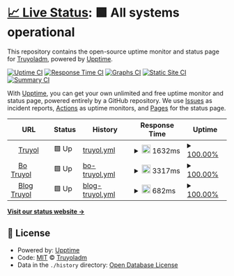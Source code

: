 # [📈 Live Status](https://Truyoladm.github.io/upptime): <!--live status--> **🟩 All systems operational**

This repository contains the open-source uptime monitor and status page for [Truyoladm](https://Truyoladm.github.io/upptime), powered by [Upptime](https://github.com/upptime/upptime).

[![Uptime CI](https://github.com/Truyoladm/upptime/workflows/Uptime%20CI/badge.svg)](https://github.com/Truyoladm/upptime/actions?query=workflow%3A%22Uptime+CI%22)
[![Response Time CI](https://github.com/Truyoladm/upptime/workflows/Response%20Time%20CI/badge.svg)](https://github.com/Truyoladm/upptime/actions?query=workflow%3A%22Response+Time+CI%22)
[![Graphs CI](https://github.com/Truyoladm/upptime/workflows/Graphs%20CI/badge.svg)](https://github.com/Truyoladm/upptime/actions?query=workflow%3A%22Graphs+CI%22)
[![Static Site CI](https://github.com/Truyoladm/upptime/workflows/Static%20Site%20CI/badge.svg)](https://github.com/Truyoladm/upptime/actions?query=workflow%3A%22Static+Site+CI%22)
[![Summary CI](https://github.com/Truyoladm/upptime/workflows/Summary%20CI/badge.svg)](https://github.com/Truyoladm/upptime/actions?query=workflow%3A%22Summary+CI%22)

With [Upptime](https://upptime.js.org), you can get your own unlimited and free uptime monitor and status page, powered entirely by a GitHub repository. We use [Issues](https://github.com/Truyoladm/upptime/issues) as incident reports, [Actions](https://github.com/Truyoladm/upptime/actions) as uptime monitors, and [Pages](https://Truyoladm.github.io/upptime) for the status page.

<!--start: status pages-->
<!-- This summary is generated by Upptime (https://github.com/upptime/upptime) -->
<!-- Do not edit this manually, your changes will be overwritten -->
<!-- prettier-ignore -->
| URL | Status | History | Response Time | Uptime |
| --- | ------ | ------- | ------------- | ------ |
| <img alt="" src="https://icons.duckduckgo.com/ip3/www.truyol.com.ico" height="13"> [Truyol](https://www.truyol.com) | 🟩 Up | [truyol.yml](https://github.com/Truyoladm/https-github.com-Truyoladm-Monitor/commits/HEAD/history/truyol.yml) | <details><summary><img alt="Response time graph" src="./graphs/truyol/response-time-week.png" height="20"> 1632ms</summary><br><a href="https://truyoladm.github.io/history/truyol"><img alt="Response time 1632" src="https://img.shields.io/endpoint?url=https%3A%2F%2Fraw.githubusercontent.com%2FTruyoladm%2Fhttps-github.com-Truyoladm-Monitor%2FHEAD%2Fapi%2Ftruyol%2Fresponse-time.json"></a><br><a href="https://truyoladm.github.io/history/truyol"><img alt="24-hour response time 1632" src="https://img.shields.io/endpoint?url=https%3A%2F%2Fraw.githubusercontent.com%2FTruyoladm%2Fhttps-github.com-Truyoladm-Monitor%2FHEAD%2Fapi%2Ftruyol%2Fresponse-time-day.json"></a><br><a href="https://truyoladm.github.io/history/truyol"><img alt="7-day response time 1632" src="https://img.shields.io/endpoint?url=https%3A%2F%2Fraw.githubusercontent.com%2FTruyoladm%2Fhttps-github.com-Truyoladm-Monitor%2FHEAD%2Fapi%2Ftruyol%2Fresponse-time-week.json"></a><br><a href="https://truyoladm.github.io/history/truyol"><img alt="30-day response time 1632" src="https://img.shields.io/endpoint?url=https%3A%2F%2Fraw.githubusercontent.com%2FTruyoladm%2Fhttps-github.com-Truyoladm-Monitor%2FHEAD%2Fapi%2Ftruyol%2Fresponse-time-month.json"></a><br><a href="https://truyoladm.github.io/history/truyol"><img alt="1-year response time 1632" src="https://img.shields.io/endpoint?url=https%3A%2F%2Fraw.githubusercontent.com%2FTruyoladm%2Fhttps-github.com-Truyoladm-Monitor%2FHEAD%2Fapi%2Ftruyol%2Fresponse-time-year.json"></a></details> | <details><summary><a href="https://truyoladm.github.io/history/truyol">100.00%</a></summary><a href="https://truyoladm.github.io/history/truyol"><img alt="All-time uptime 100.00%" src="https://img.shields.io/endpoint?url=https%3A%2F%2Fraw.githubusercontent.com%2FTruyoladm%2Fhttps-github.com-Truyoladm-Monitor%2FHEAD%2Fapi%2Ftruyol%2Fuptime.json"></a><br><a href="https://truyoladm.github.io/history/truyol"><img alt="24-hour uptime 100.00%" src="https://img.shields.io/endpoint?url=https%3A%2F%2Fraw.githubusercontent.com%2FTruyoladm%2Fhttps-github.com-Truyoladm-Monitor%2FHEAD%2Fapi%2Ftruyol%2Fuptime-day.json"></a><br><a href="https://truyoladm.github.io/history/truyol"><img alt="7-day uptime 100.00%" src="https://img.shields.io/endpoint?url=https%3A%2F%2Fraw.githubusercontent.com%2FTruyoladm%2Fhttps-github.com-Truyoladm-Monitor%2FHEAD%2Fapi%2Ftruyol%2Fuptime-week.json"></a><br><a href="https://truyoladm.github.io/history/truyol"><img alt="30-day uptime 100.00%" src="https://img.shields.io/endpoint?url=https%3A%2F%2Fraw.githubusercontent.com%2FTruyoladm%2Fhttps-github.com-Truyoladm-Monitor%2FHEAD%2Fapi%2Ftruyol%2Fuptime-month.json"></a><br><a href="https://truyoladm.github.io/history/truyol"><img alt="1-year uptime 100.00%" src="https://img.shields.io/endpoint?url=https%3A%2F%2Fraw.githubusercontent.com%2FTruyoladm%2Fhttps-github.com-Truyoladm-Monitor%2FHEAD%2Fapi%2Ftruyol%2Fuptime-year.json"></a></details>
| <img alt="" src="https://icons.duckduckgo.com/ip3/bo.truyol.com.ico" height="13"> [Bo Truyol](https://bo.truyol.com/bo/acceso) | 🟩 Up | [bo-truyol.yml](https://github.com/Truyoladm/https-github.com-Truyoladm-Monitor/commits/HEAD/history/bo-truyol.yml) | <details><summary><img alt="Response time graph" src="./graphs/bo-truyol/response-time-week.png" height="20"> 3317ms</summary><br><a href="https://truyoladm.github.io/history/bo-truyol"><img alt="Response time 3317" src="https://img.shields.io/endpoint?url=https%3A%2F%2Fraw.githubusercontent.com%2FTruyoladm%2Fhttps-github.com-Truyoladm-Monitor%2FHEAD%2Fapi%2Fbo-truyol%2Fresponse-time.json"></a><br><a href="https://truyoladm.github.io/history/bo-truyol"><img alt="24-hour response time 3317" src="https://img.shields.io/endpoint?url=https%3A%2F%2Fraw.githubusercontent.com%2FTruyoladm%2Fhttps-github.com-Truyoladm-Monitor%2FHEAD%2Fapi%2Fbo-truyol%2Fresponse-time-day.json"></a><br><a href="https://truyoladm.github.io/history/bo-truyol"><img alt="7-day response time 3317" src="https://img.shields.io/endpoint?url=https%3A%2F%2Fraw.githubusercontent.com%2FTruyoladm%2Fhttps-github.com-Truyoladm-Monitor%2FHEAD%2Fapi%2Fbo-truyol%2Fresponse-time-week.json"></a><br><a href="https://truyoladm.github.io/history/bo-truyol"><img alt="30-day response time 3317" src="https://img.shields.io/endpoint?url=https%3A%2F%2Fraw.githubusercontent.com%2FTruyoladm%2Fhttps-github.com-Truyoladm-Monitor%2FHEAD%2Fapi%2Fbo-truyol%2Fresponse-time-month.json"></a><br><a href="https://truyoladm.github.io/history/bo-truyol"><img alt="1-year response time 3317" src="https://img.shields.io/endpoint?url=https%3A%2F%2Fraw.githubusercontent.com%2FTruyoladm%2Fhttps-github.com-Truyoladm-Monitor%2FHEAD%2Fapi%2Fbo-truyol%2Fresponse-time-year.json"></a></details> | <details><summary><a href="https://truyoladm.github.io/history/bo-truyol">100.00%</a></summary><a href="https://truyoladm.github.io/history/bo-truyol"><img alt="All-time uptime 100.00%" src="https://img.shields.io/endpoint?url=https%3A%2F%2Fraw.githubusercontent.com%2FTruyoladm%2Fhttps-github.com-Truyoladm-Monitor%2FHEAD%2Fapi%2Fbo-truyol%2Fuptime.json"></a><br><a href="https://truyoladm.github.io/history/bo-truyol"><img alt="24-hour uptime 100.00%" src="https://img.shields.io/endpoint?url=https%3A%2F%2Fraw.githubusercontent.com%2FTruyoladm%2Fhttps-github.com-Truyoladm-Monitor%2FHEAD%2Fapi%2Fbo-truyol%2Fuptime-day.json"></a><br><a href="https://truyoladm.github.io/history/bo-truyol"><img alt="7-day uptime 100.00%" src="https://img.shields.io/endpoint?url=https%3A%2F%2Fraw.githubusercontent.com%2FTruyoladm%2Fhttps-github.com-Truyoladm-Monitor%2FHEAD%2Fapi%2Fbo-truyol%2Fuptime-week.json"></a><br><a href="https://truyoladm.github.io/history/bo-truyol"><img alt="30-day uptime 100.00%" src="https://img.shields.io/endpoint?url=https%3A%2F%2Fraw.githubusercontent.com%2FTruyoladm%2Fhttps-github.com-Truyoladm-Monitor%2FHEAD%2Fapi%2Fbo-truyol%2Fuptime-month.json"></a><br><a href="https://truyoladm.github.io/history/bo-truyol"><img alt="1-year uptime 100.00%" src="https://img.shields.io/endpoint?url=https%3A%2F%2Fraw.githubusercontent.com%2FTruyoladm%2Fhttps-github.com-Truyoladm-Monitor%2FHEAD%2Fapi%2Fbo-truyol%2Fuptime-year.json"></a></details>
| <img alt="" src="https://icons.duckduckgo.com/ip3/truyol.com.ico" height="13"> [Blog Truyol](https://truyol.com/blog/) | 🟩 Up | [blog-truyol.yml](https://github.com/Truyoladm/https-github.com-Truyoladm-Monitor/commits/HEAD/history/blog-truyol.yml) | <details><summary><img alt="Response time graph" src="./graphs/blog-truyol/response-time-week.png" height="20"> 682ms</summary><br><a href="https://truyoladm.github.io/history/blog-truyol"><img alt="Response time 682" src="https://img.shields.io/endpoint?url=https%3A%2F%2Fraw.githubusercontent.com%2FTruyoladm%2Fhttps-github.com-Truyoladm-Monitor%2FHEAD%2Fapi%2Fblog-truyol%2Fresponse-time.json"></a><br><a href="https://truyoladm.github.io/history/blog-truyol"><img alt="24-hour response time 682" src="https://img.shields.io/endpoint?url=https%3A%2F%2Fraw.githubusercontent.com%2FTruyoladm%2Fhttps-github.com-Truyoladm-Monitor%2FHEAD%2Fapi%2Fblog-truyol%2Fresponse-time-day.json"></a><br><a href="https://truyoladm.github.io/history/blog-truyol"><img alt="7-day response time 682" src="https://img.shields.io/endpoint?url=https%3A%2F%2Fraw.githubusercontent.com%2FTruyoladm%2Fhttps-github.com-Truyoladm-Monitor%2FHEAD%2Fapi%2Fblog-truyol%2Fresponse-time-week.json"></a><br><a href="https://truyoladm.github.io/history/blog-truyol"><img alt="30-day response time 682" src="https://img.shields.io/endpoint?url=https%3A%2F%2Fraw.githubusercontent.com%2FTruyoladm%2Fhttps-github.com-Truyoladm-Monitor%2FHEAD%2Fapi%2Fblog-truyol%2Fresponse-time-month.json"></a><br><a href="https://truyoladm.github.io/history/blog-truyol"><img alt="1-year response time 682" src="https://img.shields.io/endpoint?url=https%3A%2F%2Fraw.githubusercontent.com%2FTruyoladm%2Fhttps-github.com-Truyoladm-Monitor%2FHEAD%2Fapi%2Fblog-truyol%2Fresponse-time-year.json"></a></details> | <details><summary><a href="https://truyoladm.github.io/history/blog-truyol">100.00%</a></summary><a href="https://truyoladm.github.io/history/blog-truyol"><img alt="All-time uptime 100.00%" src="https://img.shields.io/endpoint?url=https%3A%2F%2Fraw.githubusercontent.com%2FTruyoladm%2Fhttps-github.com-Truyoladm-Monitor%2FHEAD%2Fapi%2Fblog-truyol%2Fuptime.json"></a><br><a href="https://truyoladm.github.io/history/blog-truyol"><img alt="24-hour uptime 100.00%" src="https://img.shields.io/endpoint?url=https%3A%2F%2Fraw.githubusercontent.com%2FTruyoladm%2Fhttps-github.com-Truyoladm-Monitor%2FHEAD%2Fapi%2Fblog-truyol%2Fuptime-day.json"></a><br><a href="https://truyoladm.github.io/history/blog-truyol"><img alt="7-day uptime 100.00%" src="https://img.shields.io/endpoint?url=https%3A%2F%2Fraw.githubusercontent.com%2FTruyoladm%2Fhttps-github.com-Truyoladm-Monitor%2FHEAD%2Fapi%2Fblog-truyol%2Fuptime-week.json"></a><br><a href="https://truyoladm.github.io/history/blog-truyol"><img alt="30-day uptime 100.00%" src="https://img.shields.io/endpoint?url=https%3A%2F%2Fraw.githubusercontent.com%2FTruyoladm%2Fhttps-github.com-Truyoladm-Monitor%2FHEAD%2Fapi%2Fblog-truyol%2Fuptime-month.json"></a><br><a href="https://truyoladm.github.io/history/blog-truyol"><img alt="1-year uptime 100.00%" src="https://img.shields.io/endpoint?url=https%3A%2F%2Fraw.githubusercontent.com%2FTruyoladm%2Fhttps-github.com-Truyoladm-Monitor%2FHEAD%2Fapi%2Fblog-truyol%2Fuptime-year.json"></a></details>

<!--end: status pages-->

[**Visit our status website →**](https://Truyoladm.github.io/upptime)

## 📄 License

- Powered by: [Upptime](https://github.com/upptime/upptime)
- Code: [MIT](./LICENSE) © [Truyoladm](https://Truyoladm.github.io/upptime)
- Data in the `./history` directory: [Open Database License](https://opendatacommons.org/licenses/odbl/1-0/)

